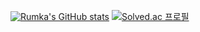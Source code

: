 [![Rumka's GitHub stats](https://github-readme-stats.vercel.app/api?username=yongseongjeon&theme=material-palenight&show_icons=true)](https://github.com/anuraghazra/github-readme-stats)
[![Solved.ac 프로필](http://mazassumnida.wtf/api/v2/generate_badge?boj=rumka)](https://solved.ac/rumka)

